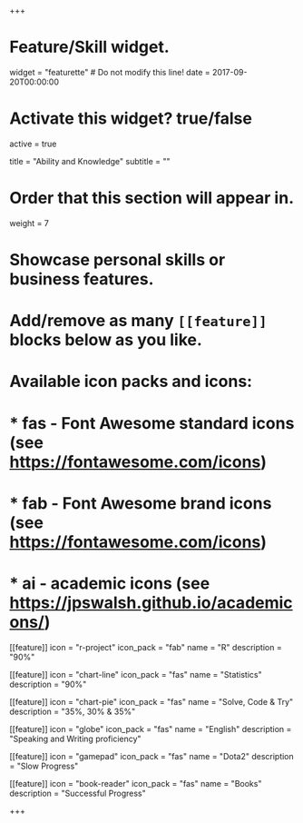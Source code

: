 +++
# Feature/Skill widget.
widget = "featurette"  # Do not modify this line!
date = 2017-09-20T00:00:00

# Activate this widget? true/false
active = true

title = "Ability and Knowledge"
subtitle = ""

# Order that this section will appear in.
weight = 7

# Showcase personal skills or business features.
# 
# Add/remove as many `[[feature]]` blocks below as you like.
# 
# Available icon packs and icons:
# * fas - Font Awesome standard icons (see https://fontawesome.com/icons)
# * fab - Font Awesome brand icons (see https://fontawesome.com/icons)
# * ai - academic icons (see https://jpswalsh.github.io/academicons/)

[[feature]]
  icon = "r-project"
  icon_pack = "fab"
  name = "R"
  description = "90%"
  
[[feature]]
  icon = "chart-line"
  icon_pack = "fas"
  name = "Statistics"
  description = "90%"  
  
[[feature]]
  icon = "chart-pie"
  icon_pack = "fas"
  name = "Solve, Code & Try"
  description = "35%, 30% & 35%"

[[feature]]
  icon = "globe"
  icon_pack = "fas"
  name = "English"
  description = "Speaking and Writing proficiency"

[[feature]]
  icon = "gamepad"
  icon_pack = "fas"
  name = "Dota2"
  description = "Slow Progress"
  
[[feature]]
  icon = "book-reader"
  icon_pack = "fas"
  name = "Books"
  description = "Successful Progress"  
  
+++
